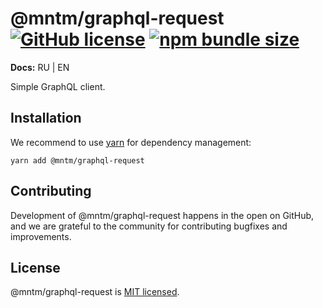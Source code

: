 # @mntm/graphql-request [![GitHub license](https://img.shields.io/badge/license-MIT-blue.svg)](https://github.com/maxi-team/graphql-request/blob/master/LICENSE) [![npm bundle size](https://img.shields.io/bundlephobia/min/@mntm/graphql-request)](https://bundlephobia.com/result?p=@mntm/graphql-request)

**Docs:** RU | EN

Simple GraphQL client.

## Installation

We recommend to use [yarn](https://classic.yarnpkg.com/en/docs/install/) for dependency management:

```shell
yarn add @mntm/graphql-request
```

## Contributing

Development of @mntm/graphql-request happens in the open on GitHub, and we are grateful to the community for contributing bugfixes and improvements.

## License

@mntm/graphql-request is [MIT licensed](./LICENSE).
